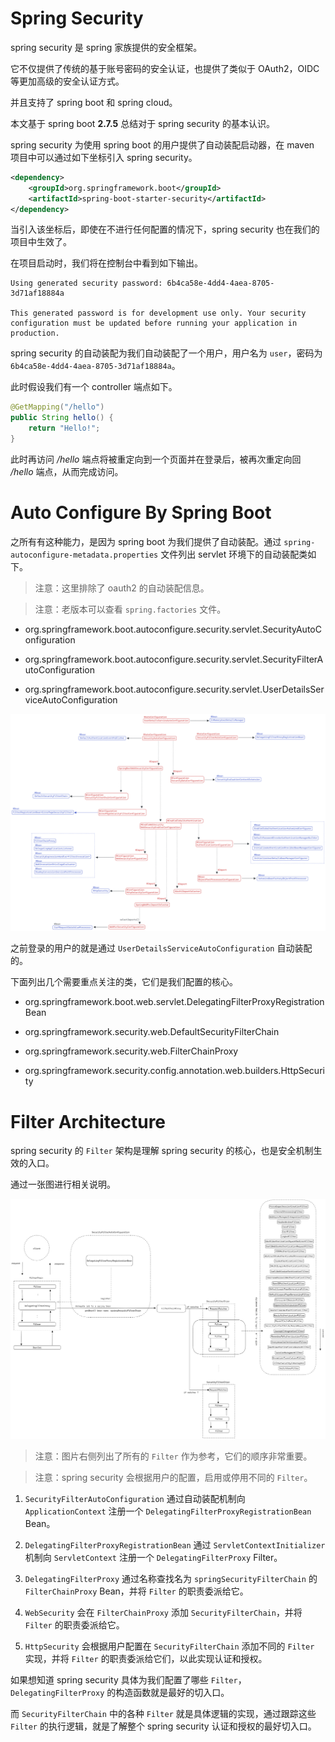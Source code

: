 # Spring Security

spring security 是 spring 家族提供的安全框架。

它不仅提供了传统的基于账号密码的安全认证，也提供了类似于 OAuth2，OIDC 等更加高级的安全认证方式。

并且支持了 spring boot 和 spring cloud。

本文基于 spring boot **2.7.5** 总结对于 spring security 的基本认识。

spring security 为使用 spring boot 的用户提供了自动装配启动器，在 maven 项目中可以通过如下坐标引入 spring security。

```xml
<dependency>
    <groupId>org.springframework.boot</groupId>
    <artifactId>spring-boot-starter-security</artifactId>
</dependency>
```

当引入该坐标后，即使在不进行任何配置的情况下，spring security 也在我们的项目中生效了。

在项目启动时，我们将在控制台中看到如下输出。

```text
Using generated security password: 6b4ca58e-4dd4-4aea-8705-3d71af18884a

This generated password is for development use only. Your security configuration must be updated before running your application in production.
```

spring security 的自动装配为我们自动装配了一个用户，用户名为 `user`，密码为 `6b4ca58e-4dd4-4aea-8705-3d71af18884a`。

此时假设我们有一个 controller 端点如下。

```java
@GetMapping("/hello")
public String hello() {
    return "Hello!";
}
```

此时再访问 */hello* 端点将被重定向到一个页面并在登录后，被再次重定向回 */hello* 端点，从而完成访问。



# Auto Configure By Spring Boot

之所有有这种能力，是因为 spring boot 为我们提供了自动装配。通过 `spring-autoconfigure-metadata.properties` 文件列出 servlet 环境下的自动装配类如下。

> 注意：这里排除了 oauth2 的自动装配信息。

> 注意：老版本可以查看 `spring.factories` 文件。

- org.springframework.boot.autoconfigure.security.servlet.SecurityAutoConfiguration

- org.springframework.boot.autoconfigure.security.servlet.SecurityFilterAutoConfiguration

- org.springframework.boot.autoconfigure.security.servlet.UserDetailsServiceAutoConfiguration

![spring security auto configure](./img/spring-security-auto-configuration-architecture.excalidraw.png)

之前登录的用户的就是通过 `UserDetailsServiceAutoConfiguration` 自动装配的。

下面列出几个需要重点关注的类，它们是我们配置的核心。

- org.springframework.boot.web.servlet.DelegatingFilterProxyRegistrationBean

- org.springframework.security.web.DefaultSecurityFilterChain

- org.springframework.security.web.FilterChainProxy

- org.springframework.security.config.annotation.web.builders.HttpSecurity



# Filter Architecture

spring security 的 `Filter` 架构是理解 spring security 的核心，也是安全机制生效的入口。

通过一张图进行相关说明。

![spring security filters](./img/Filters.excalidraw.png)

> 注意：图片右侧列出了所有的 `Filter` 作为参考，它们的顺序非常重要。

> 注意：spring security 会根据用户的配置，启用或停用不同的 `Filter`。

1. `SecurityFilterAutoConfiguration` 通过自动装配机制向 `ApplicationContext` 注册一个 `DelegatingFilterProxyRegistrationBean` Bean。

2. `DelegatingFilterProxyRegistrationBean` 通过 `ServletContextInitializer` 机制向 `ServletContext` 注册一个 `DelegatingFilterProxy` Filter。

3. `DelegatingFilterProxy` 通过名称查找名为 `springSecurityFilterChain` 的 `FilterChainProxy` Bean，并将 `Filter` 的职责委派给它。

4. `WebSecurity` 会在 `FilterChainProxy` 添加 `SecurityFilterChain`，并将 `Filter` 的职责委派给它。

5. `HttpSecurity` 会根据用户配置在 `SecurityFilterChain` 添加不同的 `Filter` 实现，并将 `Filter` 的职责委派给它们，以此实现认证和授权。

如果想知道 spring security 具体为我们配置了哪些 `Filter`，`DelegatingFilterProxy` 的构造函数就是最好的切入口。

而 `SecurityFilterChain` 中的各种 `Filter` 就是具体逻辑的实现，通过跟踪这些 `Filter` 的执行逻辑，就是了解整个 spring security 认证和授权的最好切入口。
